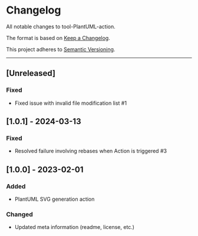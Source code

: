 # Changelog
All notable changes to tool-PlantUML-action.

The format is based on [Keep a Changelog](https://keepachangelog.com/en/1.0.0/).

This project adheres to [Semantic Versioning](https://semver.org/spec/v2.0.0.html).

---
## [Unreleased]
### Fixed
- Fixed issue with invalid file modification list #1

## [1.0.1] - 2024-03-13
### Fixed
- Resolved failure involving rebases when Action is triggered #3

## [1.0.0] - 2023-02-01
### Added
- PlantUML SVG generation action
### Changed
- Updated meta information (readme, license, etc.)
